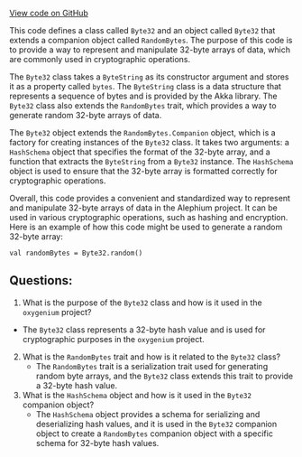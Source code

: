 [View code on GitHub](https://github.com/oxygenium/oxygenium/crypto/src/main/scala/org/oxygenium/crypto/Byte32.scala)

This code defines a class called `Byte32` and an object called `Byte32` that extends a companion object called `RandomBytes`. The purpose of this code is to provide a way to represent and manipulate 32-byte arrays of data, which are commonly used in cryptographic operations. 

The `Byte32` class takes a `ByteString` as its constructor argument and stores it as a property called `bytes`. The `ByteString` class is a data structure that represents a sequence of bytes and is provided by the Akka library. The `Byte32` class also extends the `RandomBytes` trait, which provides a way to generate random 32-byte arrays of data. 

The `Byte32` object extends the `RandomBytes.Companion` object, which is a factory for creating instances of the `Byte32` class. It takes two arguments: a `HashSchema` object that specifies the format of the 32-byte array, and a function that extracts the `ByteString` from a `Byte32` instance. The `HashSchema` object is used to ensure that the 32-byte array is formatted correctly for cryptographic operations. 

Overall, this code provides a convenient and standardized way to represent and manipulate 32-byte arrays of data in the Alephium project. It can be used in various cryptographic operations, such as hashing and encryption. Here is an example of how this code might be used to generate a random 32-byte array:

```
val randomBytes = Byte32.random()
```
## Questions: 
 1. What is the purpose of the `Byte32` class and how is it used in the `oxygenium` project?
   - The `Byte32` class represents a 32-byte hash value and is used for cryptographic purposes in the `oxygenium` project.
2. What is the `RandomBytes` trait and how is it related to the `Byte32` class?
   - The `RandomBytes` trait is a serialization trait used for generating random byte arrays, and the `Byte32` class extends this trait to provide a 32-byte hash value.
3. What is the `HashSchema` object and how is it used in the `Byte32` companion object?
   - The `HashSchema` object provides a schema for serializing and deserializing hash values, and it is used in the `Byte32` companion object to create a `RandomBytes` companion object with a specific schema for 32-byte hash values.